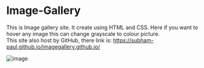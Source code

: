 # Image-Gallery

This is Image gallery site. It create using HTML and CSS. Here if you want to hover any image this can change grayscale to colour picture.<br> This site also host by GitHub, there link is: https://subham-paul.github.io/imagegallery.github.io/

![image](https://user-images.githubusercontent.com/52645265/214908557-ad4ff3e8-5e8a-4e8c-97af-1873cabdbfae.png)

